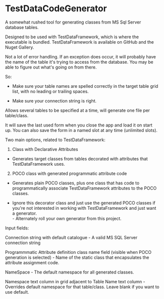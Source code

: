 # TestDataCodeGenerator

A somewhat rushed tool for generating classes from MS Sql Server database tables.

Designed to be used with TestDataFramework, which is where the executable is bundled. 
TestDataFramework is available on GitHub and the Nuget Gallery.

Not a lot of error handling. If an exception does occur, it will probably have the name of the table it's trying to access from the database.
You may be able to figure out what's going on from there.

So:

- Make sure your table names are spelled correctly in the target table grid list, with no leading or trailing spaces.

- Make sure your connection string is right.


Allows several tables to be specified at a time, will generate one file per table/class.

It will save the last used form when you close the app and load it on start up. You can also save the form in a named slot at any time (unlimited slots).

Two main options, related to TestDataFramework:

1. Class with Declarative Attributes
- Generates target classes from tables decorated with attributes that TestDataFramework uses.

2. POCO class with generated programmatic attribute code
- Generates plain POCO classes, plus one class that has code to programmatically associate TestDataFramework attributes to the POCO classes.

- Ignore this decorator class and just use the generated POCO classes if you're not interested in working with TestDataFramework and just want a generator.		
		- Alternately roll your own generator from this project.

		
Input fields:

Connection string with default catalogue
	- A valid MS SQL Server connection string
		
Programmmatic Attribute definition class name field	(visible when POCO generation is selected)
	- Name of the static class that encapsulates the attribute assignment code.
	
NameSpace
	- The default namespace for all generated classes.
	
Namespace text column in grid adjacent to Table Name text column
	- Overrides default namespace for that table/class. Leave blank if you want to use default.
